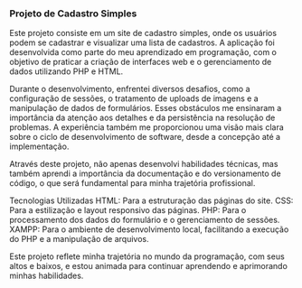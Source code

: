 ### Projeto de Cadastro Simples
Este projeto consiste em um site de cadastro simples, onde os usuários podem se cadastrar e visualizar uma lista de cadastros. 
A aplicação foi desenvolvida como parte do meu aprendizado em programação, com o objetivo de praticar a criação de interfaces web e o gerenciamento de dados utilizando PHP e HTML.

Durante o desenvolvimento, enfrentei diversos desafios, como a configuração de sessões, o tratamento de uploads de imagens e a manipulação de dados de formulários. Esses obstáculos me ensinaram a importância da atenção aos detalhes e da persistência na resolução de problemas. A experiência também me proporcionou uma visão mais clara sobre o ciclo de desenvolvimento de software, desde a concepção até a implementação.

Através deste projeto, não apenas desenvolvi habilidades técnicas, mas também aprendi a importância da documentação e do versionamento de código, 
o que será fundamental para minha trajetória profissional.

Tecnologias Utilizadas
HTML: Para a estruturação das páginas do site.
CSS: Para a estilização e layout responsivo das páginas.
PHP: Para o processamento dos dados do formulário e o gerenciamento de sessões.
XAMPP: Para o ambiente de desenvolvimento local, facilitando a execução do PHP e a manipulação de arquivos.

Este projeto reflete minha trajetória no mundo da programação, com seus altos e baixos, e estou animada para continuar aprendendo e aprimorando minhas habilidades.
